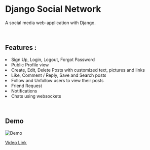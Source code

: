 # Django Social Network

A social media web-application with Django.

</br>

## Features :

<li>Sign Up, Login, Logout, Forgot Password</li>
<li>Public Profile view</li>
<li>Create, Edit, Delete Posts with customized text, pictures and links</li>
<li>Like, Comment / Reply, Save and Search posts</li>
<li>Follow and Unfollow users to view their posts</li>
<li>Friend Request</li>
<li>Notifications</li>
<li>Chats using websockets</li>

&nbsp;

## Demo

<image src="./demo/demo1.gif" alt="Demo" />

<a href="./demo/demo1.mkv">Video Link</a>
